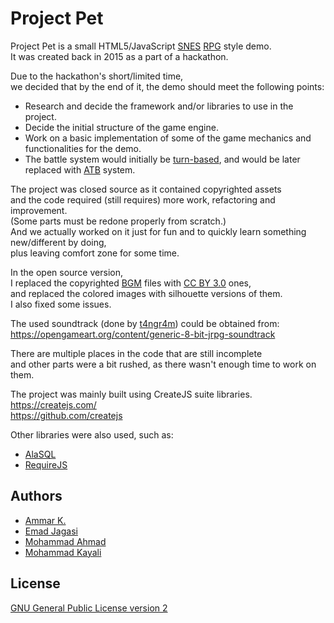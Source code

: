 # Project Pet

Project Pet is a small HTML5/JavaScript [SNES](https://en.wikipedia.org/wiki/Super_Nintendo_Entertainment_System) [RPG](https://en.wikipedia.org/wiki/Role-playing_video_game) style demo.  
It was created back in 2015 as a part of a hackathon.

Due to the hackathon's short/limited time,  
we decided that by the end of it, the demo should meet the following points:  
* Research and decide the framework and/or libraries to use in the project.
* Decide the initial structure of the game engine.
* Work on a basic implementation of some of the game mechanics and functionalities for the demo.
* The battle system would initially be [turn-based](https://en.wikipedia.org/wiki/Turns,_rounds_and_time-keeping_systems_in_games#Turn-based), 
and would be later replaced with [ATB](https://en.wikipedia.org/wiki/Turns,_rounds_and_time-keeping_systems_in_games#Active_Time_Battle) system.

The project was closed source as it contained copyrighted assets  
and the code required (still requires) more work, refactoring and improvement.  
(Some parts must be redone properly from scratch.)  
And we actually worked on it just for fun and to quickly learn something new/different by doing,  
plus leaving comfort zone for some time.

In the open source version,  
I replaced the copyrighted [BGM](https://en.wikipedia.org/wiki/Background_music) files with [CC BY 3.0](https://creativecommons.org/licenses/by/3.0/) ones,  
and replaced the colored images with silhouette versions of them.  
I also fixed some issues.

The used soundtrack (done by [t4ngr4m](https://opengameart.org/users/t4ngr4m)) could be obtained from:  
https://opengameart.org/content/generic-8-bit-jrpg-soundtrack

There are multiple places in the code that are still incomplete  
and other parts were a bit rushed, as there wasn't enough time to work on them.

The project was mainly built using CreateJS suite libraries.  
https://createjs.com/  
https://github.com/createjs

Other libraries were also used, such as:
* [AlaSQL](https://github.com/agershun/alasql)
* [RequireJS](https://github.com/requirejs/requirejs)

## Authors

* [Ammar K.](https://github.com/akai-z)
* [Emad Jagasi](https://github.com/Mhd-Emad)
* [Mohammad Ahmad](https://github.com/mayhem-ahmad)
* [Mohammad Kayali](https://github.com/moe-kayali)

## License

[GNU General Public License version 2](LICENSE)

